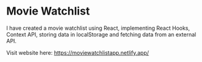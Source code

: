# Movie Watchlist

I have created a movie watchlist using React, implementing React Hooks, Context API, storing data in localStorage and fetching data from an external API.

Visit website here: https://moviewatchlistapp.netlify.app/
